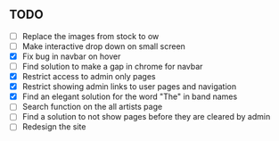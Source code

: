 ## TODO
- [ ] Replace the images from stock to ow
- [ ] Make interactive drop down on small screen
- [x] Fix bug in navbar on hover
- [ ] Find solution to make a gap in chrome for navbar
- [x] Restrict access to admin only pages
- [x] Restrict showing admin links to user pages and navigation
- [x] Find an elegant solution for the word "The" in band names
- [ ] Search function on the all artists page
- [ ] Find a solution to not show pages before they are cleared by admin
- [ ] Redesign the site